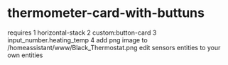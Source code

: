 # thermometer-card-with-buttuns

requires
1 horizontal-stack
2 custom:button-card
3 input_number.heating_temp
4 add png image to /homeassistant/www/Black_Thermostat.png
edit sensors entities to your own entities 
